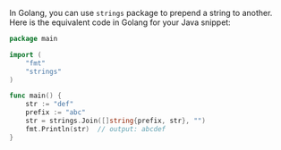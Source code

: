 In Golang, you can use `strings` package to prepend a string to another. Here is the equivalent code in Golang for your Java snippet:

```go
package main

import (
	"fmt"
	"strings"
)

func main() {
	str := "def"
	prefix := "abc"
	str = strings.Join([]string{prefix, str}, "")
	fmt.Println(str)  // output: abcdef
}
```

